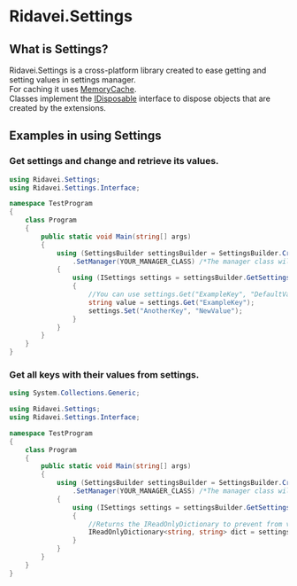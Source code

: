 # Ridavei.Settings

## What is Settings?

Ridavei.Settings is a cross-platform library created to ease getting and setting values in settings manager.\
For caching it uses [MemoryCache](https://learn.microsoft.com/pl-pl/dotnet/api/system.runtime.caching.memorycache).\
Classes implement the [IDisposable](https://learn.microsoft.com/pl-pl/dotnet/api/system.idisposable) interface to dispose objects that are created by the extensions.

## Examples in using Settings

### Get settings and change and retrieve its values.
```csharp
using Ridavei.Settings;
using Ridavei.Settings.Interface;

namespace TestProgram
{
    class Program
    {
        public static void Main(string[] args)
        {
            using (SettingsBuilder settingsBuilder = SettingsBuilder.CreateBuilder()
                .SetManager(YOUR_MANAGER_CLASS) /*The manager class will be disposed by the SettingsBuilder.*/)
            {
                using (ISettings settings = settingsBuilder.GetSettings("DictionaryName"))
                {
                    //You can use settings.Get("ExampleKey", "DefaultValue") if you want to retrieve the default value if the key doesn't exists.
                    string value = settings.Get("ExampleKey");
                    settings.Set("AnotherKey", "NewValue");
                }
            }
        }
    }
}
```
### Get all keys with their values from settings.
```csharp
using System.Collections.Generic;

using Ridavei.Settings;
using Ridavei.Settings.Interface;

namespace TestProgram
{
    class Program
    {
        public static void Main(string[] args)
        {
            using (SettingsBuilder settingsBuilder = SettingsBuilder.CreateBuilder()
                .SetManager(YOUR_MANAGER_CLASS) /*The manager class will be disposed by the SettingsBuilder.*/)
            {
                using (ISettings settings = settingsBuilder.GetSettings("DictionaryName"))
                {
                    //Returns the IReadOnlyDictionary to prevent from value changing.
                    IReadOnlyDictionary<string, string> dict = settings.GetAll();
                }
            }
        }
    }
}
```
